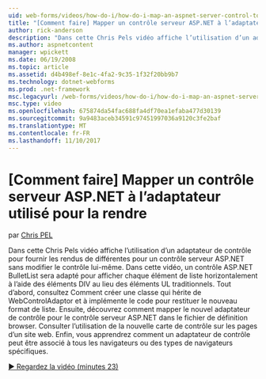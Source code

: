 ```yaml
---
uid: web-forms/videos/how-do-i/how-do-i-map-an-aspnet-server-control-to-the-adaptor-used-to-render-it
title: "[Comment faire] Mapper un contrôle serveur ASP.NET à l’adaptateur utilisé pour la rendre | Documents Microsoft"
author: rick-anderson
description: "Dans cette Chris Pels vidéo affiche l’utilisation d’un adaptateur de contrôle pour fournir les rendus de différentes pour un contrôle serveur ASP.NET sans modifier le c..."
ms.author: aspnetcontent
manager: wpickett
ms.date: 06/19/2008
ms.topic: article
ms.assetid: d4b498ef-8e1c-4fa2-9c35-1f32f20bb9b7
ms.technology: dotnet-webforms
ms.prod: .net-framework
msc.legacyurl: /web-forms/videos/how-do-i/how-do-i-map-an-aspnet-server-control-to-the-adaptor-used-to-render-it
msc.type: video
ms.openlocfilehash: 675874da54fac688fa4df70ea1efaba477d30139
ms.sourcegitcommit: 9a9483aceb34591c97451997036a9120c3fe2baf
ms.translationtype: MT
ms.contentlocale: fr-FR
ms.lasthandoff: 11/10/2017
---
```

<a name="how-do-i-map-an-aspnet-server-control-to-the-adaptor-used-to-render-it"></a>[Comment faire] Mapper un contrôle serveur ASP.NET à l’adaptateur utilisé pour la rendre
====================
par [Chris PEL](https://twitter.com/chrispels)

Dans cette Chris Pels vidéo affiche l’utilisation d’un adaptateur de contrôle pour fournir les rendus de différentes pour un contrôle serveur ASP.NET sans modifier le contrôle lui-même. Dans cette vidéo, un contrôle ASP.NET BulletList sera adapté pour afficher chaque élément de liste horizontalement à l’aide des éléments DIV au lieu des éléments UL traditionnels. Tout d’abord, consultez Comment créer une classe qui hérite de WebControlAdaptor et à implémente le code pour restituer le nouveau format de liste. Ensuite, découvrez comment mapper le nouvel adaptateur de contrôle pour le contrôle serveur ASP.NET dans le fichier de définition browser. Consulter l’utilisation de la nouvelle carte de contrôle sur les pages d’un site web. Enfin, vous apprendrez comment un adaptateur de contrôle peut être associé à tous les navigateurs ou des types de navigateurs spécifiques.

[&#9654; Regardez la vidéo (minutes 23)](https://channel9.msdn.com/Blogs/ASP-NET-Site-Videos/how-do-i-map-an-aspnet-server-control-to-the-adaptor-used-to-render-it)
